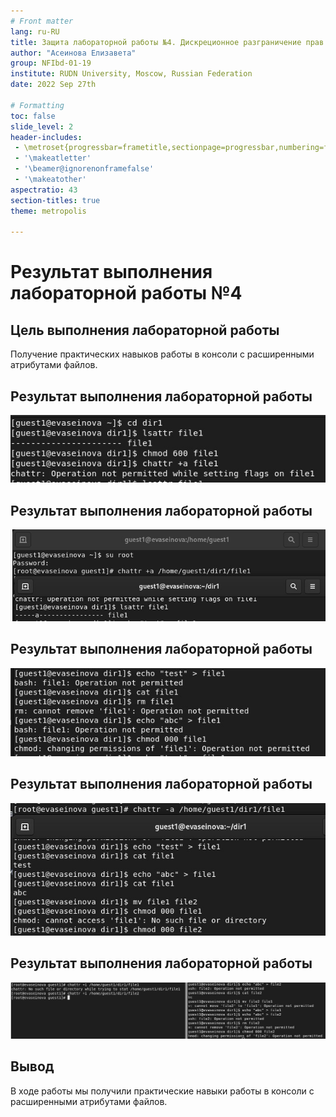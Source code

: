 ```yaml
---
# Front matter
lang: ru-RU
title: Защита лабораторной работы №4. Дискреционное разграничение прав в Linux. Расширенные атрибуты
author: "Асеинова Елизавета"
group: NFIbd-01-19
institute: RUDN University, Moscow, Russian Federation
date: 2022 Sep 27th

# Formatting
toc: false
slide_level: 2
header-includes: 
 - \metroset{progressbar=frametitle,sectionpage=progressbar,numbering=fraction}
 - '\makeatletter'
 - '\beamer@ignorenonframefalse'
 - '\makeatother'
aspectratio: 43
section-titles: true
theme: metropolis

---
```


# Результат выполнения лабораторной работы №4

## Цель выполнения лабораторной работы 

Получение практических навыков работы в консоли с расширенными атрибутами файлов.

## Результат выполнения лабораторной работы

![Определение атрибутов](images/1.jpg)

## Результат выполнения лабораторной работы

![Установление атрибута](images/2.jpg)

## Результат выполнения лабораторной работы

![Изменение файла](images/3.jpg)

## Результат выполнения лабораторной работы

![Снятие атрибута](images/4.jpg)

## Результат выполнения лабораторной работы

![Замена атрибута](images/5.jpg)

## Вывод 

В ходе работы мы получили практические навыки работы в консоли с расширенными атрибутами файлов.